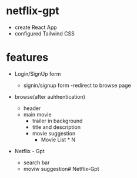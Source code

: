 # netflix-gpt

- create React App
- configured Tailwind CSS

# features
- Login/SignUp form
    - signin/signup form
    -redirect to browse page

- browse(after auhhentication)
    - header
    - main movie
        - trailer in background
        - title and description
        - movie suggestion
            - Movie List * N

- Netflix - Gpt
    - search bar
    - moviw suggestion# Netflix-Gpt
